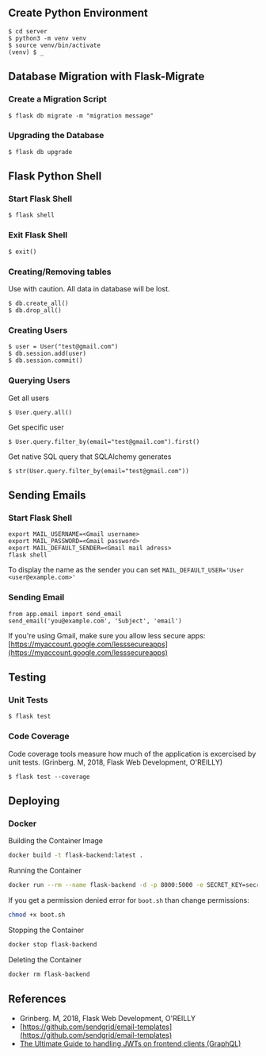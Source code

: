 ## Create Python Environment
    $ cd server
    $ python3 -m venv venv
    $ source venv/bin/activate
    (venv) $ _

## Database Migration with Flask-Migrate

### Create a Migration Script
    $ flask db migrate -m "migration message"
    
### Upgrading the Database
    $ flask db upgrade

## Flask Python Shell

### Start Flask Shell
    $ flask shell

### Exit Flask Shell
    $ exit()
    
### Creating/Removing tables
Use with caution. All data in database will be lost.

    $ db.create_all()
    $ db.drop_all()
    
### Creating Users
    $ user = User("test@gmail.com")
    $ db.session.add(user)
    $ db.session.commit()

### Querying Users
Get all users

    $ User.query.all()

Get specific user

    $ User.query.filter_by(email="test@gmail.com").first()

Get native SQL query that SQLAlchemy generates
    
    $ str(User.query.filter_by(email="test@gmail.com"))

## Sending Emails

### Start Flask Shell 
    export MAIL_USERNAME=<Gmail username>
    export MAIL_PASSWORD=<Gmail password>
    export MAIL_DEFAULT_SENDER=<Gmail mail adress>
    flask shell
    
To display the name as the sender you can set ```MAIL_DEFAULT_USER='User <user@example.com>'```

### Sending Email
    from app.email import send_email
    send_email('you@example.com', 'Subject', 'email')

If you're using Gmail, make sure you allow less secure apps: [https://myaccount.google.com/lesssecureapps](https://myaccount.google.com/lesssecureapps)

## Testing
### Unit Tests
    $ flask test

### Code Coverage
Code coverage tools measure how much of the application is excercised by unit tests. (Grinberg. M, 2018, Flask Web Development, O'REILLY)

    $ flask test --coverage

## Deploying

### Docker
Building the Container Image

```bash
docker build -t flask-backend:latest .
```

Running the Container

```bash
docker run --rm --name flask-backend -d -p 8000:5000 -e SECRET_KEY=secret_key flask-backend:latest
```

If you get a permission denied error for ```boot.sh``` than change permissions:

```bash
chmod +x boot.sh
```

Stopping the Container

```bash
docker stop flask-backend
```

Deleting the Container

```bash
docker rm flask-backend
```

## References
* Grinberg. M, 2018, Flask Web Development, O'REILLY
* [https://github.com/sendgrid/email-templates](https://github.com/sendgrid/email-templates)
* [The Ultimate Guide to handling JWTs on frontend clients (GraphQL)](https://hasura.io/blog/best-practices-of-using-jwt-with-graphql/#jwt_security)
